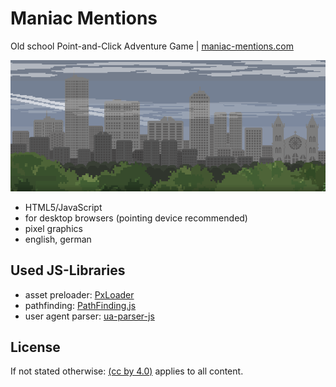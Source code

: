 # Maniac Mentions
Old school Point-and-Click Adventure Game | [maniac-mentions.com](https://maniac-mentions.com)

![Preview](preview_header.png)

- HTML5/JavaScript
- for desktop browsers (pointing device recommended)
- pixel graphics
- english, german

## Used JS-Libraries
- asset preloader: [PxLoader](http://thinkpixellab.com/pxloader/)
- pathfinding: [PathFinding.js](https://github.com/qiao/PathFinding.js/)
- user agent parser: [ua-parser-js](https://github.com/faisalman/ua-parser-js/)

## License
If not stated otherwise: [(cc by 4.0)](https://creativecommons.org/licenses/by/4.0/) applies to all content.
